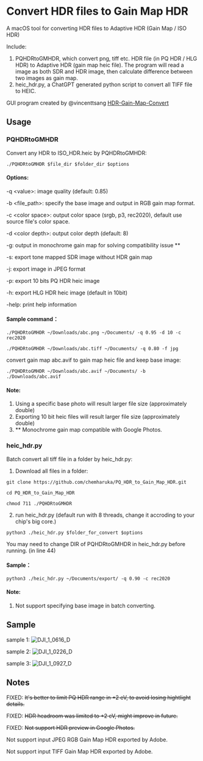 # Convert HDR files to Gain Map HDR

A macOS tool for converting HDR files to Adaptive HDR (Gain Map / ISO HDR)

Include:

1. PQHDRtoGMHDR, which convert png, tiff etc. HDR file (in PQ HDR / HLG HDR) to Adaptive HDR (gain map heic file). The program will read a image as both SDR and HDR image, then calculate difference between two images as gain map.
2. heic_hdr.py, a ChatGPT generated python script to convert all TIFF file to HEIC.

GUI program created by @vincenttsang [HDR-Gain-Map-Convert](https://github.com/vincenttsang/HDR-Gain-Map-Convert)

## Usage

### PQHDRtoGMHDR

Convert any HDR to ISO_HDR.heic by PQHDRtoGMHDR:

`./PQHDRtoGMHDR $file_dir $folder_dir $options`

#### Options:

-q \<value>: image quality (default: 0.85)

-b \<file_path>: specify the base image and output in RGB gain map format.

-c \<color space>: output color space (srgb, p3, rec2020), default use source file's color space.

-d \<color depth>: output color depth (default: 8)

-g: output in monochrome gain map for solving compatibility issue \*\*

-s: export tone mapped SDR image without HDR gain map

-j: export image in JPEG format

-p: export 10 bits PQ HDR heic image

-h: export HLG HDR heic image (default in 10bit)

-help: print help information

#### Sample command：

 `./PQHDRtoGMHDR ~/Downloads/abc.png ~/Documents/ -q 0.95 -d 10 -c rec2020`

 `./PQHDRtoGMHDR ~/Downloads/abc.tiff ~/Documents/ -q 0.80 -f jpg`
 
convert gain map abc.avif to gain map heic file and keep base image:
 
 `./PQHDRtoGMHDR ~/Downloads/abc.avif ~/Documents/ -b ./Downloads/abc.avif` 

#### Note: 

1. Using a specific base photo will result larger file size (approximately double)
2. Exporting 10 bit heic files will result larger file size (approximately double)
3. \*\* Monochrome gain map compatible with Google Photos.

### heic_hdr.py

Batch convert all tiff file in a folder by heic_hdr.py:

1. Download all files in a folder:

`git clone https://github.com/chemharuka/PQ_HDR_to_Gain_Map_HDR.git`

`cd PQ_HDR_to_Gain_Map_HDR`

`chmod 711 ./PQHDRtoGMHDR`

2. run heic_hdr.py (default run with 8 threads, change it accroding to your chip's big core.)

`python3 ./heic_hdr.py $folder_for_convert $options`

You may need to change DIR of PQHDRtoGMHDR in heic_hdr.py before running. (in line 44)

#### Sample：

`python3 ./heic_hdr.py ~/Documents/export/ -q 0.90 -c rec2020`

#### Note: 

1. Not support specifying base image in batch converting.

## Sample

sample 1:
![DJI_1_0616_D](https://github.com/user-attachments/assets/d4fd48bb-6561-496f-b1ab-083ee1ae8a95)

sample 2:
![DJI_1_0226_D](https://github.com/user-attachments/assets/0a718722-6939-41d3-844d-14517442de05)

sample 3:
![DJI_1_0927_D](https://github.com/user-attachments/assets/66da879e-d56a-4bae-8185-d2d7d462e10f)

## Notes

FIXED: ~~It's better to limit PQ HDR range in +2 eV, to avoid losing hightlight details.~~

FIXED: ~~HDR headroom was limited to +2 eV, might improve in future.~~

FIXED: ~~Not support HDR preview in Google Photos.~~

Not support input JPEG RGB Gain Map HDR exported by Adobe.

Not support input TIFF Gain Map HDR exported by Adobe.
